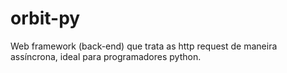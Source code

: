 # orbit-py
Web framework (back-end) que trata as http request de maneira assíncrona, ideal para programadores python.  
